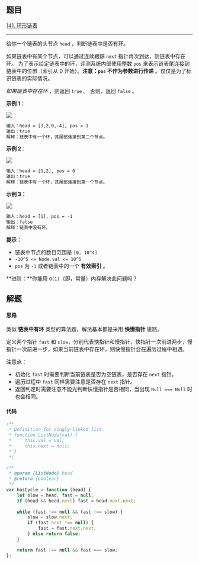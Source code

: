 ## 题目

[141. 环形链表](https://leetcode.cn/problems/linked-list-cycle/)

---

给你一个链表的头节点 `head` ，判断链表中是否有环。

如果链表中有某个节点，可以通过连续跟踪 `next` 指针再次到达，则链表中存在环。 为了表示给定链表中的环，评测系统内部使用整数 `pos` 来表示链表尾连接到链表中的位置（索引从 0 开始）。**注意：`pos` 不作为参数进行传递** 。仅仅是为了标识链表的实际情况。

*如果链表中存在环* ，则返回 `true` 。 否则，返回 `false` 。

  

**示例 1：**

![](https://assets.leetcode-cn.com/aliyun-lc-upload/uploads/2018/12/07/circularlinkedlist.png)

```txt
输入：head = [3,2,0,-4], pos = 1
输出：true
解释：链表中有一个环，其尾部连接到第二个节点。
```

**示例 2：**

![](https://assets.leetcode-cn.com/aliyun-lc-upload/uploads/2018/12/07/circularlinkedlist_test2.png)

```txt
输入：head = [1,2], pos = 0
输出：true
解释：链表中有一个环，其尾部连接到第一个节点。
```

**示例 3：**

![](https://assets.leetcode-cn.com/aliyun-lc-upload/uploads/2018/12/07/circularlinkedlist_test3.png)

```txt
输入：head = [1], pos = -1
输出：false
解释：链表中没有环。
```
  

**提示：**

-   链表中节点的数目范围是 `[0, 10^4]`
-   `-10^5 <= Node.val <= 10^5`
-   `pos` 为 `-1` 或者链表中的一个 **有效索引** 。

  

**进阶：**你能用 `O(1)`（即，常量）内存解决此问题吗？

  

## 解题

#### 思路

类似 **链表中有环** 类型的算法题，解法基本都是采用 **快慢指针** 思路。

定义两个指针 `fast` 和 `slow`，分别代表快指针和慢指针，快指针一次前进两步，慢指针一次前进一步，如果当前链表中存在环，则快慢指针会在遍历过程中相遇。

注意点：
- 初始化 `fast` 时需要判断当前链表是否为空链表，是否存在 `next` 指针。
- 遍历过程中 `fast` 同样需要注意是否存在 `next` 指针。
- 返回判定时需要注意不能光判断快慢指针是否相同，当出现 `Null === Null` 时也会相同。

#### 代码

```javascript
/**
 * Definition for singly-linked list.
 * function ListNode(val) {
 *     this.val = val;
 *     this.next = null;
 * }
 */

/**
 * @param {ListNode} head
 * @return {boolean}
 */
var hasCycle = function (head) {
    let slow = head, fast = null;
    if (head && head.next) fast = head.next.next;
    
    while (fast !== null && fast !== slow) {
        slow = slow.next;
        if (fast.next !== null) {
            fast = fast.next.next;
        } else return false;
    }

    return fast !== null && fast === slow;
};
```
